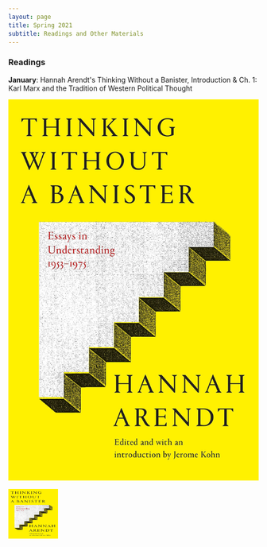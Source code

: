 ```yaml
---
layout: page
title: Spring 2021
subtitle: Readings and Other Materials
---
```


### Readings 

**January**: Hannah Arendt's Thinking Without a Banister, Introduction & Ch. 1: Karl Marx and the Tradition of Western Political Thought

![Thinking Without a Banister](assets/img/banister.jpg)


<img src="/assets/img/banister.jpg" width="100" height="100">
